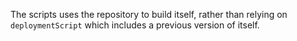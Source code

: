 The scripts uses the repository to build itself, rather than relying on `deploymentScript` which includes a previous version of itself.